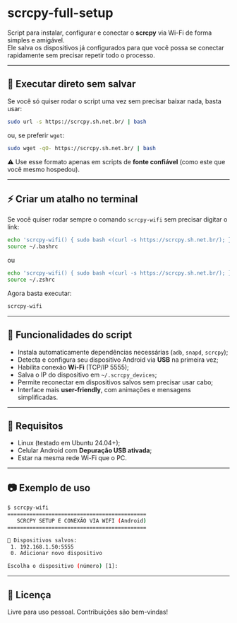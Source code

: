 # scrcpy-full-setup

Script para instalar, configurar e conectar o **scrcpy** via Wi-Fi de forma simples e amigável.  
Ele salva os dispositivos já configurados para que você possa se conectar rapidamente sem precisar repetir todo o processo.

---

## 🚀 Executar direto sem salvar

Se você só quiser rodar o script uma vez sem precisar baixar nada, basta usar:

```bash
sudo url -s https://scrcpy.sh.net.br/ | bash
````

ou, se preferir `wget`:

```bash
sudo wget -qO- https://scrcpy.sh.net.br/ | bash
```

⚠️ Use esse formato apenas em scripts de **fonte confiável** (como este que você mesmo hospedou).

---

## ⚡ Criar um atalho no terminal

Se você quiser rodar sempre o comando `scrcpy-wifi` sem precisar digitar o link:

```bash
echo 'scrcpy-wifi() { sudo bash <(curl -s https://scrcpy.sh.net.br/); }' >> ~/.bashrc
source ~/.bashrc
```
ou 
```bash
echo 'scrcpy-wifi() { sudo bash <(curl -s https://scrcpy.sh.net.br/); }' >> ~/.zshrc
source ~/.zshrc
```

Agora basta executar:

```bash
scrcpy-wifi
```

---

## 📱 Funcionalidades do script

* Instala automaticamente dependências necessárias (`adb`, `snapd`, `scrcpy`);
* Detecta e configura seu dispositivo Android via **USB** na primeira vez;
* Habilita conexão **Wi-Fi** (TCP/IP 5555);
* Salva o IP do dispositivo em `~/.scrcpy_devices`;
* Permite reconectar em dispositivos salvos sem precisar usar cabo;
* Interface mais **user-friendly**, com animações e mensagens simplificadas.

---

## 📝 Requisitos

* Linux (testado em Ubuntu 24.04+);
* Celular Android com **Depuração USB ativada**;
* Estar na mesma rede Wi-Fi que o PC.

---

## 📷 Exemplo de uso

```bash
$ scrcpy-wifi
============================================
   SCRCPY SETUP E CONEXÃO VIA WIFI (Android)
============================================

📱 Dispositivos salvos:
 1. 192.168.1.50:5555
 0. Adicionar novo dispositivo

Escolha o dispositivo (número) [1]:
```

---

## 📄 Licença

Livre para uso pessoal.
Contribuições são bem-vindas!
